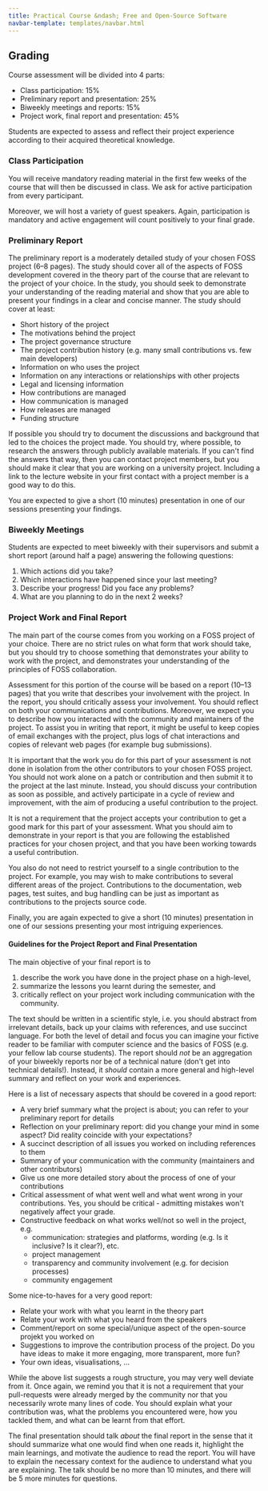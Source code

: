 ```yaml
---
title: Practical Course &ndash; Free and Open-Source Software
navbar-template: templates/navbar.html
---
```


## Grading 

Course assessment will be divided into 4 parts:

- Class participation: 15%
- Preliminary report and presentation: 25%
- Biweekly meetings and reports: 15%
- Project work, final report and presentation: 45%

Students are expected to assess and reflect their project experience according to their acquired theoretical knowledge.

### Class Participation

You will receive mandatory reading material in the first few weeks of the course that will then be discussed in class.
We ask for active participation from every participant.

Moreover, we will host a variety of guest speakers.
Again, participation is mandatory and active engagement will count positively to your final grade.

### Preliminary Report

The preliminary report is a moderately detailed study of your chosen FOSS project (6&ndash;8 pages).
The study should cover all of the aspects of FOSS development covered in the theory part of the course that are relevant to the project of your choice.
In the study, you should seek to demonstrate your understanding of the reading material and show that you are able to 
present your findings in a clear and concise manner.
The study should cover at least:

- Short history of the project
- The motivations behind the project
- The project governance structure
- The project contribution history (e.g. many small contributions vs. few main developers)
- Information on who uses the project
- Information on any interactions or relationships with other projects
- Legal and licensing information
- How contributions are managed
- How communication is managed
- How releases are managed
- Funding structure

If possible you should try to document the discussions and background that led to the choices the project made.
You should try, where possible, to research the answers through publicly available materials.
If you can't find the answers that way, then you can contact project members,
but you should make it clear that you are working on a university project.
Including a link to the lecture website in your first contact with a project member is a good way to do this.

You are expected to give a short (10 minutes) presentation in one of our sessions presenting your findings.

### Biweekly Meetings

Students are expected to meet biweekly with their supervisors and submit a short report (around half a page) 
answering the following questions:

1. Which actions did you take?
2. Which interactions have happened since your last meeting?
3. Describe your progress! Did you face any problems?
4. What are you planning to do in the next 2 weeks?

### Project Work and Final Report

The main part of the course comes from you working on a FOSS project of your choice.
There are no strict rules on what form that work should take,
but you should try to choose something that demonstrates your ability to work with the project,
and demonstrates your understanding of the principles of FOSS collaboration.

Assessment for this portion of the course will be based on a report (10&ndash;13 pages) that you write that describes your involvement with the project.
In the report, you should critically assess your involvement.
You should reflect on both your communications and contributions.
Moreover, we expect you to describe how you interacted with the community and maintainers of the project.
To assist you in writing that report, it might be useful to keep copies of email exchanges with the project,
plus logs of chat interactions and copies of relevant web pages (for example bug submissions).

It is important that the work you do for this part of your assessment is not done in isolation from the other contributors to your chosen FOSS project.
You should not work alone on a patch or contribution and then submit it to the project at the last minute.
Instead, you should discuss your contribution as soon as possible, and actively participate in a cycle of review and improvement,
with the aim of producing a useful contribution to the project.

It is not a requirement that the project accepts your contribution to get a good mark for this part of your assessment.
What you should aim to demonstrate in your report is that you are following the established practices for your chosen project,
and that you have been working towards a useful contribution.

You also do not need to restrict yourself to a single contribution to the project.
For example, you may wish to make contributions to several different areas of the project.
Contributions to the documentation, web pages, test suites, and bug handling can be just as important as contributions to the projects source code.

Finally, you are again expected to give a short (10 minutes) presentation in one of our sessions presenting your most intriguing experiences.

#### Guidelines for the Project Report and Final Presentation

The main objective of your final report is to

1. describe the work you have done in the project phase on a high-level,
2. summarize the lessons you learnt during the semester, and
3. critically reflect on your project work including communication with the community.

The text should be written in a scientific style, i.e. you should abstract from irrelevant details, back up your claims with references, and use succinct language.
For both the level of detail and focus you can imagine your fictive reader to be familiar with computer science and the basics of FOSS (e.g. your fellow lab course students).
The report should *not* be an aggregation of your biweekly reports nor be of a technical nature (don't get into technical details!).
Instead, it *should* contain a more general and high-level summary and reflect on your work and experiences.

Here is a list of necessary aspects that should be covered in a good report:

- A very brief summary what the project is about; you can refer to your preliminary report for details
- Reflection on your preliminary report: did you change your mind in some aspect? Did reality coincide with your expectations?
- A succinct description of all issues you worked on including references to them
- Summary of your communication with the community (maintainers and other contributors)
- Give us one more detailed story about the process of one of your contributions
- Critical assessment of what went well and what went wrong in your contributions. Yes, you should be critical - admitting mistakes won't negatively affect your grade.
- Constructive feedback on what works well/not so well in the project, e.g.
  - communication: strategies and platforms, wording (e.g. Is it inclusive? Is it clear?), etc.
  - project management
  - transparency and community involvement (e.g. for decision processes)
  - community engagement
 
Some nice-to-haves for a very good report:

- Relate your work with what you learnt in the theory part
- Relate your work with what you heard from the speakers
- Comment/report on some special/unique aspect of the open-source projekt you worked on
- Suggestions to improve the contribution process of the project. Do you have ideas to make it more engaging, more transparent, more fun?
- Your own ideas, visualisations, ...

While the above list suggests a rough structure, you may very well deviate from it. Once again, we remind you that it is not a requirement that your pull-requests were already merged by the community nor that you necessarily wrote many lines of code.
You should explain what your contribution was, what the problems you encountered were, how you tackled them, and what can be learnt from that effort.

The final presentation should talk *about* the final report in the sense that it should summarize what one would find when one reads it, highlight the main learnings, and motivate the audience to read the report.
You will have to explain the necessary context for the audience to understand what you are explaining.
The talk should be no more than 10 minutes, and there will be 5 more minutes for questions.

